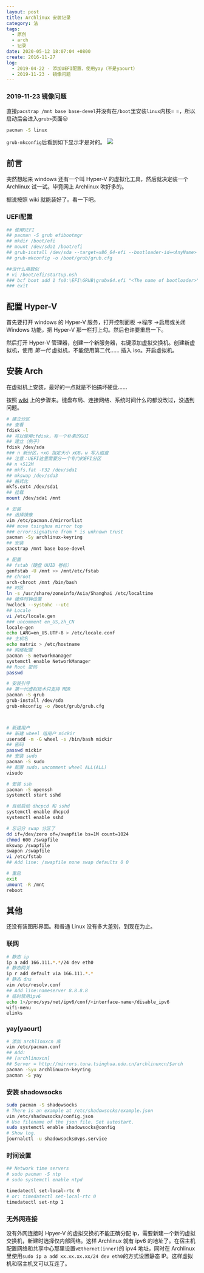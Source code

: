 ```yaml
---
layout: post
title: Archlinux 安装记录
category: 法
tags:
  - 原创
  - arch
  - 记录
date: 2020-05-12 18:07:04 +0800
create: 2016-11-27
log:
  - 2019-04-22 - 添加UEFI配置、使用yay（不是yaourt）
  - 2019-11-23 - 镜像问题
---
```


### 2019-11-23 镜像问题
直接`pacstrap /mnt base base-devel`并没有在`/boot`里安装`linux`内核= =，所以启动后会进入`grub>`页面😒
```sh
pacman -S linux
```
`grub-mkconfig`后看到如下显示才是对的。
![](https://i.loli.net/2019/11/23/ojGkyVv2xQ4wUZ1.png)

## 前言

突然想起来 windows 还有一个叫 Hyper-V 的虚拟化工具，然后就决定装一个 Archlinux 试一试。毕竟网上 Archlinux 吹好多的。

据说按照 wiki 就能装好了。看一下吧。

### UEFI配置
```sh
## 使用UEFI
## pacman -S grub efibootmgr
## mkdir /boot/efi
## mount /dev/sda1 /boot/efi
## grub-install /dev/sda --target=x86_64-efi --bootloader-id=<AnyName> --efi-directory=/boot/efi --removable
## grub-mkconfig -o /boot/grub/grub.cfg

##没什么用貌似
# vi /boot/efi/startup.nsh
### bcf boot add 1 fs0:\EFI\GRUB\grubx64.efi "<The name of bootloader>"
### exit
```

## 配置 Hyper-V
首先要打开 windows 的 Hyper-V 服务，打开控制面板 ->程序 ->启用或关闭 Windows 功能，把 Hyper-V 那一栏打上勾。然后也许要重启一下。

然后打开 Hyper-V 管理器，创建一个新服务器，右键添加虚拟交换机。创建新虚拟机，使用 *第一代* 虚拟机，不能使用第二代...... 插入 iso。开启虚拟机。

## 安装 Arch
在虚拟机上安装，最好的一点就是不怕搞坏硬盘......

按照 [wiki](https://wiki.archlinux.org/index.php/Installation_guide) 上的步骤来。键盘布局、连接网络、系统时间什么的都没改过，没遇到问题。

```sh
# 建立分区
## 查看
fdisk -l
## 可以使用cfdisk，有一个朴素的GUI
## 建立（例子）
fdisk /dev/sda
### n 新分区，+xG 指定大小 xGB，w 写入磁盘
## 注意：UEFI这里需要分一个专门的EFI分区
## n +512M
## mkfs.fat -F32 /dev/sda1
## mkswap /dev/sda3
## 格式化
mkfs.ext4 /dev/sda1
## 挂载
mount /dev/sda1 /mnt

# 安装
## 选择镜像
vim /etc/pacman.d/mirrorlist
### move tsinghua mirror top
### error:signature from * is unknown trust
pacman -Sy archlinux-keyring
## 安装
pacstrap /mnt base base-devel

# 配置
## fstab（硬盘 UUID 卷标）
genfstab -U /mnt >> /mnt/etc/fstab
## chroot
arch-chroot /mnt /bin/bash
## 时区
ln -s /usr/share/zoneinfo/Asia/Shanghai /etc/localtime
## 硬件时钟设置
hwclock --systohc --utc
## Locale
vi /etc/locale.gen
### uncomment en_US,zh_CN
locale-gen
echo LANG=en_US.UTF-8 > /etc/locale.conf
## 主机名
echo matrix > /etc/hostname
## 网络配置
pacman -S networkmanager
systemctl enable NetworkManager
## Root 密码
passwd

# 安装引导
## 第一代虚拟技术只支持 MBR
pacman -S grub
grub-install /dev/sda
grub-mkconfig -o /boot/grub/grub.cfg



# 新建用户
## 新建 wheel 组用户 mickir
useradd -m -G wheel -s /bin/bash mickir
## 密码
passwd mickir
## 安装 sudo
pacman -S sudo
## 配置 sudo，uncomment wheel ALL(ALL)
visudo

# 安装 ssh
pacman -S openssh
systemctl start sshd

# 自动启动 dhcpcd 和 sshd
systemctl enable dhcpcd
systemctl enable sshd

# 忘记分 swap 分区了
dd if=/dev/zero of=/swapfile bs=1M count=1024
chmod 600 /swapfile
mkswap /swapfile
swapon /swapfile
vi /etc/fstab
## Add line: /swapfile none swap defaults 0 0

# 重启
exit
umount -R /mnt
reboot
```

## 其他
还没有装图形界面。和普通 Linux 没有多大差别，到现在为止。

### 联网
```sh
# 静态 ip
ip a add 166.111.*.*/24 dev eth0
# 静态网关
ip r add default via 166.111.*.*
# 静态 dns
vim /etc/resolv.conf
## Add line:nameserver 8.8.8.8
# 临时禁用ipv6
echo 1>/proc/sys/net/ipv6/conf/<interface-name>/disable_ipv6
wifi-menu
elinks
```

### yay(yaourt)
```sh
# 添加 archlinuxcn 库
vim /etc/pacman.conf
## Add:
## [archlinuxcn]
## Server = http://mirrors.tuna.tsinghua.edu.cn/archlinuxcn/$arch
pacman -Syu archlinuxcn-keyring
pacman -S yay
```

### 安装 shadowsocks
```sh
sudo pacman -S shadowsocks
# There is an example at /etc/shadowsocks/example.json
vim /etc/shadowsocks/config.json
# Use filename of the json file. Set autostart.
sudo systemctl enable shadowsocks@config
# Show log.
journalctl -u shadowsocks@vps.service
```

### 时间设置
```sh
## Network time servers
# sudo pacman -S ntp
# sudo systemctl enable ntpd

timedatectl set-local-rtc 0
# or: timedatectl set-local-rtc 0
timedatectl set-ntp 1
```

### 无外网连接
没有外网连接时 Hpyer-V 的虚拟交换机不能正确分配 ip，需要新建一个新的虚拟交换机，新建时选择仅内部网络。这样 Archlinux 就有 ipv6 的地址了。在宿主机配置网络和共享中心那里设置`vEthernet(inner)`的 ipv4 地址，同时在 Archlinux 里使用`sudo ip a add xx.xx.xx.xx/24 dev eth0`的方式设置静态 IP。这样虚拟机和宿主机又可以互连了。


[^1]:https://www.youtube.com/watch?v=DfC5hgdtbWY